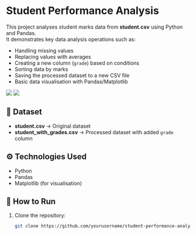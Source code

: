 # Student Performance Analysis  

This project analyses student marks data from **student.csv** using Python and Pandas.  
It demonstrates key data analysis operations such as:  

- Handling missing values  
- Replacing values with averages  
- Creating a new column (`grade`) based on conditions  
- Sorting data by marks  
- Saving the processed dataset to a new CSV file  
- Basic data visualisation with Pandas/Matplotlib 

![](./1.png)
![](./2.png)

## 📂 Dataset
- **student.csv** → Original dataset  
- **student_with_grades.csv** → Processed dataset with added `grade` column  

## ⚙️ Technologies Used
- Python  
- Pandas  
- Matplotlib (for visualisation)  

## 🚀 How to Run
1. Clone the repository:
   ```bash
   git clone https://github.com/yourusername/student-performance-analysis.git
